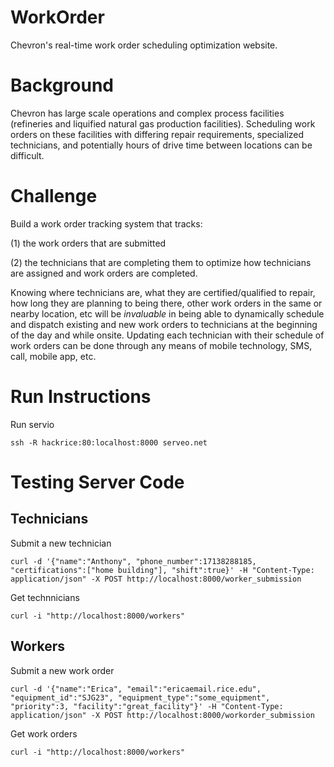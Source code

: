 # WorkOrder
Chevron's real-time work order scheduling optimization website.

# Background
Chevron has large scale operations and complex process facilities (refineries and liquified natural gas production facilities). Scheduling work orders on these facilities with differing repair requirements, specialized technicians, and potentially hours of drive time between locations can be difficult.

# Challenge
Build a work order tracking system that tracks:

(1) the work orders that are submitted

(2) the technicians that are completing them to optimize how technicians are assigned and work orders are completed. 

Knowing where technicians are, what they are certified/qualified to repair, how long they are planning to being there, other work orders in the same or nearby location, etc will be *invaluable* in being able to dynamically schedule and dispatch existing and new work orders to technicians at the beginning of the day and while onsite. Updating each technician with their schedule of work orders can be done through any means of mobile technology, SMS, call, mobile app, etc.

# Run Instructions
Run servio
```
ssh -R hackrice:80:localhost:8000 serveo.net
```

# Testing Server Code
## Technicians
Submit a new technician
```
curl -d '{"name":"Anthony", "phone_number":17138288185, "certifications":["home building"], "shift":true}' -H "Content-Type: application/json" -X POST http://localhost:8000/worker_submission
```
Get technnicians
```
curl -i "http://localhost:8000/workers"
```


## Workers
Submit a new work order
```
curl -d '{"name":"Erica", "email":"ericaemail.rice.edu", "equipment_id":"SJG23", "equipment_type":"some_equipment", "priority":3, "facility":"great_facility"}' -H "Content-Type: application/json" -X POST http://localhost:8000/workorder_submission
```

Get work orders
```
curl -i "http://localhost:8000/workers"
```
